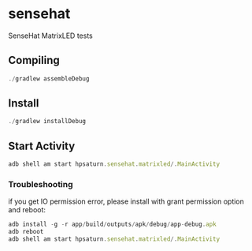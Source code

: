 # sensehat
SenseHat MatrixLED tests

## Compiling
```javascript
./gradlew assembleDebug
```

## Install
```javascript
./gradlew installDebug
```

## Start Activity
```javascript
adb shell am start hpsaturn.sensehat.matrixled/.MainActivity
```

### Troubleshooting

if you get IO permission error, please install with grant permission option and reboot:

```javascript
adb install -g -r app/build/outputs/apk/debug/app-debug.apk
adb reboot
adb shell am start hpsaturn.sensehat.matrixled/.MainActivity
```


